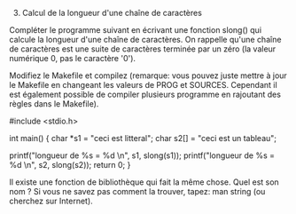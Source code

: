 
3. Calcul de la longueur d'une chaîne de caractères

Compléter le programme suivant en écrivant une fonction slong() qui calcule la longueur d'une chaîne de caractères. On rappelle qu'une chaîne de caractères est une suite de caractères terminée par un zéro (la valeur numérique 0, pas le caractère '0').

Modifiez le Makefile et compilez (remarque: vous pouvez juste mettre à jour le Makefile en changeant les valeurs de PROG et SOURCES. Cependant il est également possible de compiler plusieurs programme en rajoutant des règles dans le Makefile).

#include <stdio.h>

int main() {
char *s1  = "ceci est litteral";
char s2[] = "ceci est un tableau";

printf("longueur de %s = %d \n", s1, slong(s1));
printf("longueur de %s = %d \n", s2, slong(s2));
return 0;
}

Il existe une fonction de bibliothèque qui fait la même chose. Quel est son nom ? Si vous ne savez pas comment la trouver, tapez: man string (ou cherchez sur Internet).

